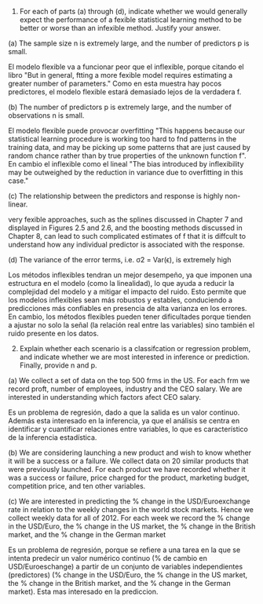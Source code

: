 1. For each of parts (a) through (d), indicate whether we would generally
expect the performance of a fexible statistical learning method to be
better or worse than an infexible method. Justify your answer.

(a) The sample size n is extremely large, and the number of predictors p is small.

El modelo flexible va a funcionar peor que el inflexible, porque citando el libro "But in general, ftting a more fexible model requires estimating a greater number of parameters." Como en esta muestra hay pocos predictores, el modelo flexible estará demasiado lejos de la verdadera f.

(b) The number of predictors p is extremely large, and the number
of observations n is small.

El modelo flexible puede provocar overfitting "This happens because our statistical learning
procedure is working too hard to fnd patterns in the training data, and
may be picking up some patterns that are just caused by random chance
rather than by true properties of the unknown function f". En cambio el inflexible como el lineal "The bias introduced by inflexibility may be outweighed by the reduction in variance due to overfitting in this case."

(c) The relationship between the predictors and response is highly
non-linear.

very fexible
approaches, such as the splines discussed in Chapter 7 and displayed in
Figures 2.5 and 2.6, and the boosting methods discussed in Chapter 8, can
lead to such complicated estimates of f that it is diffcult to understand
how any individual predictor is associated with the response.

(d) The variance of the error terms, i.e. σ2 = Var(ϵ), is extremely
high

Los métodos inflexibles tendran un mejor desempeño, ya que imponen una estructura en el modelo (como la linealidad), lo que ayuda a reducir la complejidad del modelo y a mitigar el impacto del ruido. Esto permite que los modelos inflexibles sean más robustos y estables, conduciendo a predicciones más confiables en presencia de alta varianza en los errores.
En cambio, los métodos flexibles pueden tener dificultades porque tienden a ajustar no solo la señal (la relación real entre las variables) sino también el ruido presente en los datos.

2. Explain whether each scenario is a classifcation or regression problem, and indicate whether we are most interested in inference or prediction. Finally, provide n and p.

(a) We collect a set of data on the top 500 frms in the US. For each frm we record proft, number of employees, industry and the CEO salary. We are interested in understanding which factors afect CEO salary.

Es un problema de regresión, dado a que la salida es un valor continuo. Además esta interesado en la inferencia, ya que el análisis se centra en identificar y cuantificar relaciones entre variables, lo que es característico de la inferencia estadística.


(b) We are considering launching a new product and wish to know whether it will be a success or a failure. We collect data on 20 similar products that were previously launched. For each product we have recorded whether it was a success or failure, price charged for the product, marketing budget, competition price, and ten other variables.



(c) We are interested in predicting the % change in the USD/Euroexchange rate in relation to the weekly changes in the world stock markets. Hence we collect weekly data for all of 2012. For each week we record the % change in the USD/Euro, the % change in the US market, the % change in the British market, and the % change in the German market

Es un problema de regresión, porque se refiere a una tarea en la que se intenta predecir un valor numérico continuo (% de cambio en USD/Euroeschange) a partir de un conjunto de variables independientes (predictores) (% change in the USD/Euro, the % change in the US market, the % change in the British market, and the % change in the German market). 
Esta mas interesado en la prediccion.